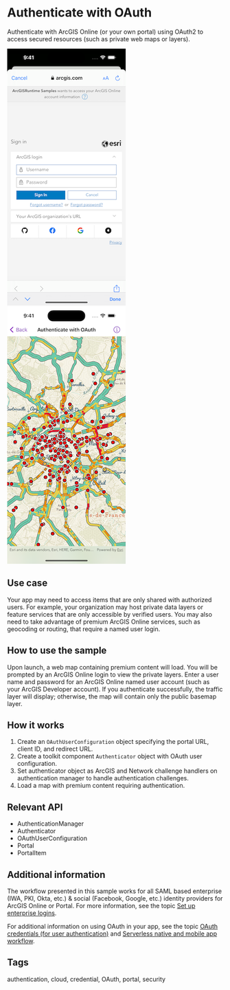 # Authenticate with OAuth

Authenticate with ArcGIS Online (or your own portal) using OAuth2 to access secured resources (such as private web maps or layers).

![Login screen](authenticate-with-oauth1.png)
![Map view after authentication](authenticate-with-oauth2.png)

## Use case

Your app may need to access items that are only shared with authorized users. For example, your organization may host private data layers or feature services that are only accessible by verified users. You may also need to take advantage of premium ArcGIS Online services, such as geocoding or routing, that require a named user login.

## How to use the sample

Upon launch, a web map containing premium content will load. You will be prompted by an ArcGIS Online login to view the private layers. Enter a user name and password for an ArcGIS Online named user account (such as your ArcGIS Developer account). If you authenticate successfully, the traffic layer will display; otherwise, the map will contain only the public basemap layer.

## How it works

1. Create an `OAuthUserConfiguration` object specifying the portal URL, client ID, and redirect URL.
2. Create a toolkit component `Authenticator` object with OAuth user configuration.
3. Set authenticator object as ArcGIS and Network challenge handlers on authentication manager to handle authentication challenges.
4. Load a map with premium content requiring authentication.

## Relevant API

* AuthenticationManager
* Authenticator
* OAuthUserConfiguration
* Portal
* PortalItem

## Additional information

The workflow presented in this sample works for all SAML based enterprise (IWA, PKI, Okta, etc.) & social (Facebook, Google, etc.) identity providers for ArcGIS Online or Portal. For more information, see the topic [Set up enterprise logins](https://doc.arcgis.com/en/arcgis-online/administer/saml-logins.htm).

For additional information on using OAuth in your app, see the topic [OAuth credentials (for user authentication)](https://developers.arcgis.com/documentation/security-and-authentication/user-authentication/oauth-credentials-user/) and [Serverless native and mobile app workflow](https://developers.arcgis.com/documentation/security-and-authentication/user-authentication/flows/authorization-code-with-pkce/).

## Tags

authentication, cloud, credential, OAuth, portal, security
